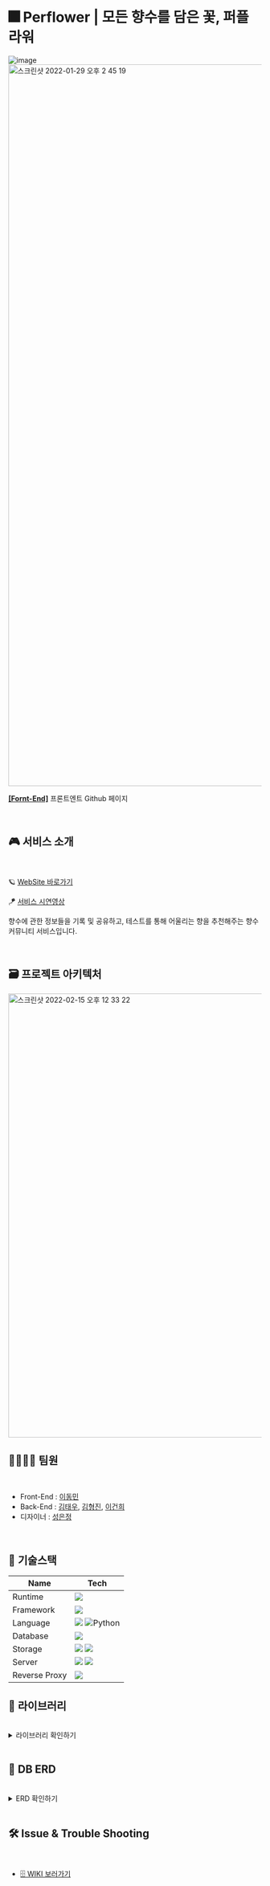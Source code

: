 # 🎆 Perflower | 모든 향수를 담은 꽃, 퍼플라워

![image](https://user-images.githubusercontent.com/57748284/151649309-14013d13-8312-46dd-8edf-455e574405d3.png)
<img width="1437" alt="스크린샷 2022-01-29 오후 2 45 19" src="https://user-images.githubusercontent.com/57748284/151649197-6a817aca-2cd3-40fc-a68d-0d00c4d96753.png">

[**[Fornt-End]**]() 프론트엔트 Github 페이지

<br/>

## 🎮 서비스 소개

<br/>

🪐 [WebSite 바로가기](https://perflower.co.kr/)

🪁 [서비스 시연영상](https://www.youtube.com/watch?v=Qsn-HQOLLU8)

향수에 관한 정보들을 기록 및 공유하고, 테스트를 통해 어울리는 향을 추천해주는 향수 커뮤니티 서비스입니다.

<br/>

## 🗃 프로젝트 아키텍처

<img width="884" alt="스크린샷 2022-02-15 오후 12 33 22" src="https://user-images.githubusercontent.com/57748284/153990001-f688cfb1-3184-4444-9356-7617f6433dd4.png">

<br/>

## 👨‍👨‍👦‍👦 팀원

<br/>

- Front-End : [이동민](https://github.com/leedmeen)
- Back-End : [김태우](https://github.com/4pril91), [김형진](https://github.com/KIMHYEONGJIN5925), [이건희](https://github.com/IsthisLee)
- 디자이너 : [성은정](https://www.behance.net/eunjoemeee886c)

<br/>

## 📨 기술스택

| Name          | Tech                                                                                                                                                      |
| ------------- | --------------------------------------------------------------------------------------------------------------------------------------------------------- |
| Runtime       | <img src="https://img.shields.io/badge/Node.js-339933?style=flat-square&logo=Node.js&logoColor=white"/>                                                   |
| Framework     | <img src="https://img.shields.io/badge/Express-000000?style=flat-square&logo=Express&logoColor=white"/>                                                   |
| Language      | <img src="https://img.shields.io/badge/JavaScript-F7DF1E?style=flat-square&logo=JavaScript&logoColor=white"/> <img alt="Python" src ="https://img.shields.io/badge/Python-3776AB.svg?&style=flat-square&logo=Python&logoColor=white"/>                                            |
| Database      | <img src="https://img.shields.io/badge/MySQL-4479A1?style=flat-square&logo=MySQL&logoColor=white"/>                                                       |
| Storage       | <img src="https://img.shields.io/badge/AWS S3-FF9900?style=flat-square"/> <img src="https://img.shields.io/badge/AWS RDS-FF9900?style=flat-square"/>      |
| Server        | <img src = "https://img.shields.io/badge/AWS EC2-FF9900?style=flat-square"/> <img src = "https://img.shields.io/badge/AWS ELB-FF9900?style=flat-square"/> |
| Reverse Proxy | <img src = "https://img.shields.io/badge/nginx-%23009639.svg?flat-square&logo=nginx&logoColor=white"/>                                                    |

## 📔 라이브러리

<br/>

<details markdown ="1">
<summary>라이브러리 확인하기</summary>
<br/>

| Package            | Version   | Description                                                                 |
| ------------------ | --------- | --------------------------------------------------------------------------- |
| bcrypt             | ^5.0.1    | bcrypt JWT 토큰 암호화                                                      |
| cors               | ^2.8.5    | cors 핸들링 - cors 해결을 위한 응답 헤더를 쉽게 추가(request resource 제한) |
| dotenv             | ^10.0.0   | 환경변수 핸들링                                                             |
| jsonwebtoken       | ^8.5.1    | 로그인 시 JWT 발급                                                          |
| passport           | ^0.5.2    | 소셜로그인                                                                  |
| nodemon            | ^2.0.15   | 파일 수정시 자동으로 서버를 재시작                                          |
| multer             | ^1.4.4    | 이미지 데이터(멀티파트 형식 데이터) 처리                                    |
| multer-s3          | ^2.10.0   | S3에 이미지 업로드                                                          |
| aws-sdk            | ^2.1057.0 | node.js에서 AWS를 사용                                                      |
| express-session    | ^1.17.2   | 세션 사용                                                                   |
| nodemailer         | ^6.7.2    | 메일 전송                                                                   |
| sequelize          | ^6.12.4   | MySQL ORM                                                                   |
| csvtojson          | ^2.0.10   | csv 문서 json 변환                                                          |
| express-rate-limit | ^6.2.0    | 트래픽 제한                                                                 |

</details>

<br/>

## 💾 DB ERD

<br/>

<details markdown ="1">
<summary>ERD 확인하기</summary>
<br/>
<p align="center"><img width="638" alt="스크린샷 2022-01-28 오후 2 10 46" src="https://user-images.githubusercontent.com/57748284/151490856-c7b06c69-65c6-44f5-b281-983e2dffa0b2.png"></p>
</details>

<br/>

## 🛠 Issue & Trouble Shooting

<br/>

- [🗄 WIKI 보러가기](https://github.com/perflower/perflower-BE/wiki)
  <br/>
